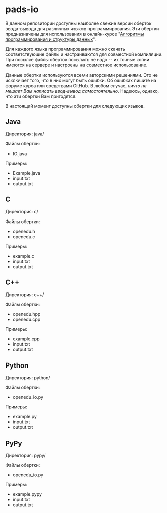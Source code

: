 # pads-io
В данном репозитории доступны наиболее свежие версии оберток ввода-вывода для различных языков программирования.
Эти обертки предназначены для использования в онлайн-курсе "[Алгоритмы программирования и структуры данных](https://openedu.ru/course/ITMOUniversity/PADS/?session=spring_2017)".

Для каждого языка программирования можно скачать соответствующие файлы и настраиваются для совместной компиляции.
При посылке файлы оберток посылать не надо -- их точные копии имеются на сервере и настроены на совместное использование.

Данные обертки используются всеми авторскими решениями. Это не исключает того, что в них могут быть ошибки.
Об ошибках пишите на форуме курса или средствами GitHub. В любом случае, *ничто не мешает Вам написать ввод-вывод самостоятельно*.
Надеюсь, однако, что эти обертки Вам пригодятся.

В настоящий момент доступны обертки для следующих языков.

## Java

Директория: java/

Файлы обертки:

* IO.java

Примеры:

* Example.java
* input.txt
* output.txt

## C

Директория: c/

Файлы обертки:

* openedu.h
* openedu.c

Примеры:

* example.c
* input.txt
* output.txt

## C++

Директория: c++/

Файлы обертки:

* openedu.hpp
* openedu.cpp

Примеры:

* example.cpp
* input.txt
* output.txt

## Python

Директория: python/

Файлы обертки:

* openedu_io.py

Примеры:

* example.py
* input.txt
* output.txt

## PyPy

Директория: pypy/

Файлы обертки:

* openedu_io.py

Примеры:

* example.pypy
* input.txt
* output.txt


